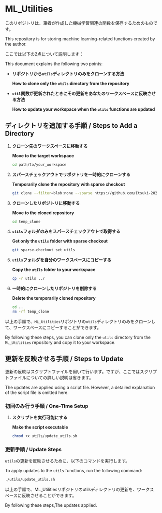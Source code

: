 # ML_Utilities
このリポジトリは、筆者が作成した機械学習関連の関数を保存するためのものです。

This repository is for storing machine learning-related functions created by the author.

ここでは以下の2点について説明します：

This document explains the following two points:

- **リポジトリから`utils`ディレクトリのみをクローンする方法**

  **How to clone only the `utils` directory from the repository**
  
- **`util`関数が更新されたときにその更新をあなたのワークスペースに反映させる方法**

  **How to update your workspace when the `utils` functions are updated**

## ディレクトリを追加する手順 / Steps to Add a Directory

1. **クローン先のワークスペースに移動する**
   
   **Move to the target workspace**

    ```sh
    cd path/to/your_workspace
    ```

2. **スパースチェックアウトでリポジトリを一時的にクローンする**
   
   **Temporarily clone the repository with sparse checkout**

    ```sh
    git clone --filter=blob:none --sparse https://github.com/Itsuki-2822/ML_Utilities.git temp_clone
    ```

3. **クローンしたリポジトリに移動する**
   
   **Move to the cloned repository**

    ```sh
    cd temp_clone
    ```

4. **`utils`フォルダのみをスパースチェックアウトで取得する**
   
   **Get only the `utils` folder with sparse checkout**

    ```sh
    git sparse-checkout set utils
    ```

5. **`utils`フォルダを自分のワークスペースにコピーする**
   
   **Copy the `utils` folder to your workspace**

    ```sh
    cp -r utils ../
    ```

6. **一時的にクローンしたリポジトリを削除する**
   
   **Delete the temporarily cloned repository**

    ```sh
    cd ..
    rm -rf temp_clone
    ```

以上の手順で、`ML_Utilities`リポジトリの`utils`ディレクトリのみをクローンして、ワークスペースにコピーすることができます。

By following these steps, you can clone only the `utils` directory from the `ML_Utilities` repository and copy it to your workspace.


## 更新を反映させる手順 / Steps to Update
更新の反映はスクリプトファイルを用いて行います。ですが、ここではスクリプトファイルについての詳しい説明は省きます。

The updates are applied using a script file. However, a detailed explanation of the script file is omitted here.

### 初回のみ行う手順 / One-Time Setup

1. **スクリプトを実行可能にする**

   **Make the script executable**

    ```sh
    chmod +x utils/update_utils.sh
    ```

### 更新手順 / Update Steps

`utils`の更新を反映させるために、以下のコマンドを実行します。

To apply updates to the `utils` functions, run the following command:

```sh
./utils/update_utils.sh
```

以上の手順で、ML_Utilitiesリポジトリのutilsディレクトリの更新を、ワークスペースに反映させることができます。

By following these steps,The updates applied.
